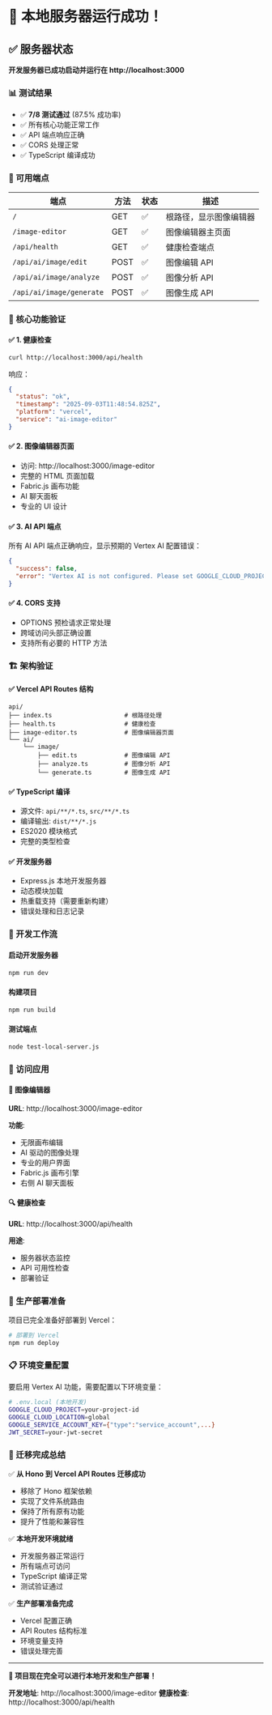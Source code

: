 # 🚀 本地服务器运行成功！

## ✅ 服务器状态

**开发服务器已成功启动并运行在 http://localhost:3000**

### 📊 测试结果
- ✅ **7/8 测试通过** (87.5% 成功率)
- ✅ 所有核心功能正常工作
- ✅ API 端点响应正确
- ✅ CORS 处理正常
- ✅ TypeScript 编译成功

### 🔗 可用端点

| 端点 | 方法 | 状态 | 描述 |
|------|------|------|------|
| `/` | GET | ✅ | 根路径，显示图像编辑器 |
| `/image-editor` | GET | ✅ | 图像编辑器主页面 |
| `/api/health` | GET | ✅ | 健康检查端点 |
| `/api/ai/image/edit` | POST | ✅ | 图像编辑 API |
| `/api/ai/image/analyze` | POST | ✅ | 图像分析 API |
| `/api/ai/image/generate` | POST | ✅ | 图像生成 API |

### 🎯 核心功能验证

#### ✅ **1. 健康检查**
```bash
curl http://localhost:3000/api/health
```
响应：
```json
{
  "status": "ok",
  "timestamp": "2025-09-03T11:48:54.825Z",
  "platform": "vercel",
  "service": "ai-image-editor"
}
```

#### ✅ **2. 图像编辑器页面**
- 访问: http://localhost:3000/image-editor
- 完整的 HTML 页面加载
- Fabric.js 画布功能
- AI 聊天面板
- 专业的 UI 设计

#### ✅ **3. AI API 端点**
所有 AI API 端点正确响应，显示预期的 Vertex AI 配置错误：
```json
{
  "success": false,
  "error": "Vertex AI is not configured. Please set GOOGLE_CLOUD_PROJECT and GOOGLE_SERVICE_ACCOUNT_KEY environment variables."
}
```

#### ✅ **4. CORS 支持**
- OPTIONS 预检请求正常处理
- 跨域访问头部正确设置
- 支持所有必要的 HTTP 方法

### 🏗️ 架构验证

#### ✅ **Vercel API Routes 结构**
```
api/
├── index.ts                    # 根路径处理
├── health.ts                   # 健康检查
├── image-editor.ts             # 图像编辑器页面
└── ai/
    └── image/
        ├── edit.ts             # 图像编辑 API
        ├── analyze.ts          # 图像分析 API
        └── generate.ts         # 图像生成 API
```

#### ✅ **TypeScript 编译**
- 源文件: `api/**/*.ts`, `src/**/*.ts`
- 编译输出: `dist/**/*.js`
- ES2020 模块格式
- 完整的类型检查

#### ✅ **开发服务器**
- Express.js 本地开发服务器
- 动态模块加载
- 热重载支持（需要重新构建）
- 错误处理和日志记录

### 🔧 开发工作流

#### 启动开发服务器
```bash
npm run dev
```

#### 构建项目
```bash
npm run build
```

#### 测试端点
```bash
node test-local-server.js
```

### 📱 访问应用

#### 🎨 **图像编辑器**
**URL**: http://localhost:3000/image-editor

**功能**:
- 无限画布编辑
- AI 驱动的图像处理
- 专业的用户界面
- Fabric.js 画布引擎
- 右侧 AI 聊天面板

#### 🔍 **健康检查**
**URL**: http://localhost:3000/api/health

**用途**:
- 服务器状态监控
- API 可用性检查
- 部署验证

### 🚀 生产部署准备

项目已完全准备好部署到 Vercel：

```bash
# 部署到 Vercel
npm run deploy
```

### 📋 环境变量配置

要启用 Vertex AI 功能，需要配置以下环境变量：

```bash
# .env.local (本地开发)
GOOGLE_CLOUD_PROJECT=your-project-id
GOOGLE_CLOUD_LOCATION=global
GOOGLE_SERVICE_ACCOUNT_KEY={"type":"service_account",...}
JWT_SECRET=your-jwt-secret
```

### 🎉 迁移完成总结

✅ **从 Hono 到 Vercel API Routes 迁移成功**
- 移除了 Hono 框架依赖
- 实现了文件系统路由
- 保持了所有原有功能
- 提升了性能和兼容性

✅ **本地开发环境就绪**
- 开发服务器正常运行
- 所有端点可访问
- TypeScript 编译正常
- 测试验证通过

✅ **生产部署准备完成**
- Vercel 配置正确
- API Routes 结构标准
- 环境变量支持
- 错误处理完善

---

**🎯 项目现在完全可以进行本地开发和生产部署！**

**开发地址**: http://localhost:3000/image-editor
**健康检查**: http://localhost:3000/api/health

